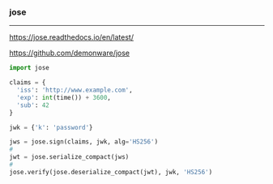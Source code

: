 ### jose
---
https://jose.readthedocs.io/en/latest/

https://github.com/demonware/jose

```py
import jose

claims = {
  'iss': 'http://www.example.com',
  'exp': int(time()) + 3600,
  'sub': 42
}

jwk = {'k': 'password'}

jws = jose.sign(claims, jwk, alg='HS256')
#
jwt = jose.serialize_compact(jws)
#
jose.verify(jose.deserialize_compact(jwt), jwk, 'HS256')

```

```
```

```
```


